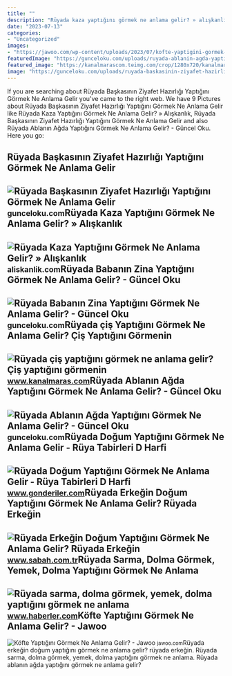 ```yaml
---
title: ""
description: "Rüyada kaza yaptığını görmek ne anlama gelir? » alışkanlık"
date: "2023-07-13"
categories:
- "Uncategorized"
images:
- "https://jawoo.com/wp-content/uploads/2023/07/kofte-yaptigini-gormek-ne-anlama-gelir_299017.jpg"
featuredImage: "https://gunceloku.com/uploads/ruyada-ablanin-agda-yaptigini-gormek-ne-anlama-gelir-628f3f52d67eb.jpg"
featured_image: "https://kanalmarascom.teimg.com/crop/1280x720/kanalmaras-com/uploads/2022/01/ruyada-cis-yaptigini-gormek-ne-anlama-gelir-cis-yaptigini-gormenin-islami-ruya-tabiri.jpg"
image: "https://gunceloku.com/uploads/ruyada-baskasinin-ziyafet-hazirligi-yaptigini-gormek-ne-anlama-gelir-6297424360087.jpg"
---
```


If you are searching about Rüyada Başkasının Ziyafet Hazırlığı Yaptığını Görmek Ne Anlama Gelir you've came to the right web. We have 9 Pictures about Rüyada Başkasının Ziyafet Hazırlığı Yaptığını Görmek Ne Anlama Gelir like Rüyada Kaza Yaptığını Görmek Ne Anlama Gelir? » Alışkanlık, Rüyada Başkasının Ziyafet Hazırlığı Yaptığını Görmek Ne Anlama Gelir and also Rüyada Ablanın Ağda Yaptığını Görmek Ne Anlama Gelir? - Güncel Oku. Here you go:

Rüyada Başkasının Ziyafet Hazırlığı Yaptığını Görmek Ne Anlama Gelir
--------------------------------------------------------------------

 ![Rüyada Başkasının Ziyafet Hazırlığı Yaptığını Görmek Ne Anlama Gelir](https://gunceloku.com/uploads/ruyada-baskasinin-ziyafet-hazirligi-yaptigini-gormek-ne-anlama-gelir-6297424360087.jpg) <small>gunceloku.com</small>Rüyada Kaza Yaptığını Görmek Ne Anlama Gelir? » Alışkanlık
----------------------------------------------------------

 ![Rüyada Kaza Yaptığını Görmek Ne Anlama Gelir? » Alışkanlık](https://aliskanlik.com/wp-content/uploads/2022/04/Ruyada-Kaza-Yaptigini-Gormek-Ne-Anlama-Gelir.jpeg) <small>aliskanlik.com</small>Rüyada Babanın Zina Yaptığını Görmek Ne Anlama Gelir? - Güncel Oku
------------------------------------------------------------------

 ![Rüyada Babanın Zina Yaptığını Görmek Ne Anlama Gelir? - Güncel Oku](https://gunceloku.com/uploads/ruyada-babanin-zina-yaptigini-gormek-ne-anlama-gelir-628a06f158843.jpg) <small>gunceloku.com</small>Rüyada çiş Yaptığını Görmek Ne Anlama Gelir? Çiş Yaptığını Görmenin
-------------------------------------------------------------------

 ![Rüyada çiş yaptığını görmek ne anlama gelir? Çiş yaptığını görmenin](https://kanalmarascom.teimg.com/crop/1280x720/kanalmaras-com/uploads/2022/01/ruyada-cis-yaptigini-gormek-ne-anlama-gelir-cis-yaptigini-gormenin-islami-ruya-tabiri.jpg) <small>www.kanalmaras.com</small>Rüyada Ablanın Ağda Yaptığını Görmek Ne Anlama Gelir? - Güncel Oku
------------------------------------------------------------------

 ![Rüyada Ablanın Ağda Yaptığını Görmek Ne Anlama Gelir? - Güncel Oku](https://gunceloku.com/uploads/ruyada-ablanin-agda-yaptigini-gormek-ne-anlama-gelir-628f3f52d67eb.jpg) <small>gunceloku.com</small>Rüyada Doğum Yaptığını Görmek Ne Anlama Gelir - Rüya Tabirleri D Harfi
----------------------------------------------------------------------

 ![Rüyada Doğum Yaptığını Görmek Ne Anlama Gelir - Rüya Tabirleri D Harfi](https://www.gonderiler.com/uploads/ruyada-dogum-yaptigini-gormek-ne-anlama-gelir.jpg) <small>www.gonderiler.com</small>Rüyada Erkeğin Doğum Yaptığını Görmek Ne Anlama Gelir? Rüyada Erkeğin
---------------------------------------------------------------------

 ![Rüyada Erkeğin Doğum Yaptığını Görmek Ne Anlama Gelir? Rüyada Erkeğin](https://iasbh.tmgrup.com.tr/dd6625/650/344/0/62/723/441?u=https://isbh.tmgrup.com.tr/sbh/2022/06/27/ruyada-erkegin-dogum-yaptigini-gormek-ne-anlama-gelir-ruyada-erkegin-dogum-yapmasinin-anlami-1656315167819.jpg) <small>www.sabah.com.tr</small>Rüyada Sarma, Dolma Görmek, Yemek, Dolma Yaptığını Görmek Ne Anlama
-------------------------------------------------------------------

 ![Rüyada sarma, dolma görmek, yemek, dolma yaptığını görmek ne anlama](https://i.hbrcdn.com/haber/2023/01/10/ruyada-dolma-gormek-yemek-dolma-yaptigini-15549768_3999_amp.jpg) <small>www.haberler.com</small>Köfte Yaptığını Görmek Ne Anlama Gelir? - Jawoo
-----------------------------------------------

 ![Köfte Yaptığını Görmek Ne Anlama Gelir? - Jawoo](https://jawoo.com/wp-content/uploads/2023/07/kofte-yaptigini-gormek-ne-anlama-gelir_299017.jpg) <small>jawoo.com</small>Rüyada erkeğin doğum yaptığını görmek ne anlama gelir? rüyada erkeğin. Rüyada sarma, dolma görmek, yemek, dolma yaptığını görmek ne anlama. Rüyada ablanın ağda yaptığını görmek ne anlama gelir?
